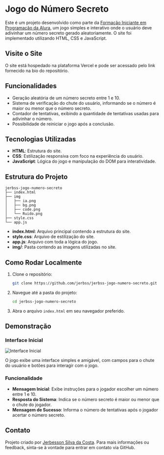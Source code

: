 # Jogo do Número Secreto

Este é um projeto desenvolvido como parte da [Formação Iniciante em Programação da Alura](https://www.alura.com.br/), um jogo simples e interativo onde o usuário deve adivinhar um número secreto gerado aleatoriamente. O site foi implementado utilizando HTML, CSS e JavaScript.

## Visite o Site

O site está hospedado na plataforma Vercel e pode ser acessado pelo link fornecido na bio do repositório.

## Funcionalidades

- Geração aleatória de um número secreto entre 1 e 10.
- Sistema de verificação do chute do usuário, informando se o número é maior ou menor que o número secreto.
- Contador de tentativas, exibindo a quantidade de tentativas usadas para adivinhar o número.
- Possibilidade de reiniciar o jogo após a conclusão.

## Tecnologias Utilizadas

- **HTML**: Estrutura do site.
- **CSS**: Estilização responsiva com foco na experiência do usuário.
- **JavaScript**: Lógica do jogo e manipulação do DOM para interatividade.

## Estrutura do Projeto

```
jerbss-jogo-numero-secreto
├── index.html
├── img
│   ├── ia.png
│   ├── bg.png
│   ├── code.png
│   └── Ruido.png
├── style.css
└── app.js
```

- **index.html**: Arquivo principal contendo a estrutura do site.
- **style.css**: Arquivo de estilização do site.
- **app.js**: Arquivo com toda a lógica do jogo.
- **img/**: Pasta contendo as imagens utilizadas no site.

## Como Rodar Localmente

1. Clone o repositório:
   ```bash
   git clone https://github.com/jerbss/jerbss-jogo-numero-secreto.git
   ```

2. Navegue até a pasta do projeto:
   ```bash
   cd jerbss-jogo-numero-secreto
   ```

3. Abra o arquivo `index.html` em seu navegador preferido.

## Demonstração

### Interface Inicial

![Interface Inicial](./img/ia.png)

O jogo exibe uma interface simples e amigável, com campos para o chute do usuário e botões para interagir com o jogo.

### Funcionalidade

- **Mensagem Inicial**: Exibe instruções para o jogador escolher um número entre 1 e 10.
- **Resposta do Sistema**: Indica se o número secreto é maior ou menor que o chute do jogador.
- **Mensagem de Sucesso**: Informa o número de tentativas após o jogador acertar o número secreto.

## Contato

Projeto criado por [Jerbesson Silva da Costa](https://github.com/jerbss). Para mais informações ou feedback, sinta-se à vontade para entrar em contato via GitHub.

